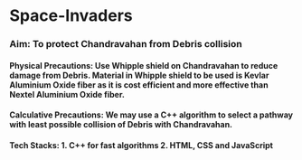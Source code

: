 # Space-Invaders

### Aim: To protect Chandravahan from Debris collision

#### Physical Precautions: Use Whipple shield on Chandravahan to reduce damage from Debris. Material in Whipple shield to be used is Kevlar Aluminium Oxide fiber as it is cost efficient and more effective than Nextel Aluminium Oxide fiber.

[](https://user-images.githubusercontent.com/70829126/140636382-ee407e3f-3f98-4014-971f-4ff7a91855ba.png)

#### Calculative Precautions: We may use a C++ algorithm to select a pathway with least possible collision of Debris with Chandravahan.

#### Tech Stacks: 1. C++ for fast algorithms 2. HTML, CSS and JavaScript
